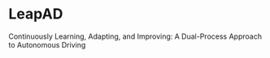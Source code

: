 # LeapAD
Continuously Learning, Adapting, and Improving: A Dual-Process Approach to Autonomous Driving
